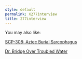 ```yaml
---
style: default
permalink: X277interview
title: 277interview
---
```

You may also like:

[SCP-308: Aztec Burial Sarcophagus](http://scp-wiki.net/scp-308)

[Dr. Bridge Over Troubled Water](http://scp-wiki.net/dr-bridge-over-troubled-water)
